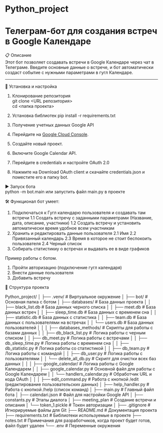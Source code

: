 # Python_project
# Телеграм-бот для создания встреч в Google Календаре  

 📋 Описание  
Этот бот позволяет создавать встречи в Google Календаре через чат в Телеграме. Введите основные данные о встрече, и бот автоматически создаст событие с нужными параметрами в гугл Календаре.  

---

🚀 Установка и настройка  

1. Клонирование репозитория  
git clone <URL репозитория>  
cd <папка проекта>  

 2. Установка библиотек
pip install -r requirements.txt  

3. Получение учетных данных Google API
1. Перейдите на [Google Cloud Console](https://console.cloud.google.com/).  
2. Создайте новый проект.  
3. Включите Google Calendar API.
4. Перейдите в credentials и настройте OAuth 2.0
5. Нажмите на Download OAuth client и скачайте credentials.json и поместите его в папку bot.


 ▶️ Запуск бота  
python -m bot.main
или запустить файл main.py в проекте


🛠 Функционал 
бот умеет:
1. Подключаться к Гугл календарю пользователя и создавать там встречи
  1.1 Создать встречу с заданными параметрами (Название, дата, описание, участники)
  1.2 Создать встречу и установить автоматически время удобное всем участникам
2. Хранить и редактировать данные пользователя
  2.1 Имя
  2.2 Привязанный календарь
  2.3 Время в которое не стоит беспокоить пользователя
  2.4 Черный список
3. Собирать статистикиу о встречах и выдавать ее в виде графиков
   
Пример работы с ботом. 
1. Пройти авторизацию (подключение гугл календаря)
2. Внести данные пользователя
3. Добавить встречу
   

📂 Структура проекта  

Python_project/
│
├── .venv/                         # Виртуальное окружение
│
├── bot/                           # Основная папка с ботом
│   ├── databases/                 # База данных проекта
│   │   ├── black_list.db          # База данных черного списка
│   │   ├── meet.db                # База данных встреч
│   │   ├── sleep_time.db          # База данных с временем сна
│   │   ├── statistic.db           # База данных с статистика
│   │   ├── team.db                # База данных с пользователями на встречах
│   │   └── users.db               # База данных пользователей
│   │
│   ├── databases_methods/         # Скрипты для работы с базами данных
│   │   ├── db_black_list.py       # Логика работы с черным списком
│   │   ├── db_meet.py             # Логика работы с встречами
│   │   ├── db_sleep_time.py       # Логика работы с временем сна
│   │   ├── db_statistic.py        # Логика работы со статистикой
│   │   ├── db_team.py             # Логика работы с командой
│   │   ├── db_user.py             # Логика работы с пользователями
│   │   └── delete_all_db.py       # Скрипт для очистки всех баз данных
│   │
│   ├── google_calendar/           # Логика работы с Google Календарем
│   │   ├── google_calendar.py     # Основной файл для работы с Google Календарем
│   │   └── handlers_calendar.py   # Обработчик URL и кода OAuth
│   │
│   ├── edit_command.py            # Работа с кнопкой /edit (редактирование пользовательских данных)
│   ├── help_handler.py            # Работа с кнопкой /help (список команд)
│   ├── main.py                    # Главный файл бота
│   ├── calendari.json             # Файл для настройки Google API
│   ├── constants.py               # Этапы диалога
│   ├── meeting_plan               # Создание встречи и описания
│   └── token_1.pickle             # Токен авторизации
│
├── .gitignore                     # Игнорируемые файлы для Git
├── README.md                      # Документация проекта
├── requirements.txt               # Библиотеки используемые в проекте
├── notes.txt                      # Примечания для разработчиков, когда проект будет готов, файл будет удален
└── .env                           # Переменные окружения


